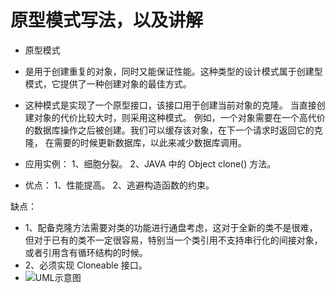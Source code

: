 # 原型模式写法，以及讲解

- 原型模式
- 是用于创建重复的对象，同时又能保证性能。这种类型的设计模式属于创建型模式，它提供了一种创建对象的最佳方式。

- 这种模式是实现了一个原型接口，该接口用于创建当前对象的克隆。
当直接创建对象的代价比较大时，则采用这种模式。
例如，一个对象需要在一个高代价的数据库操作之后被创建。我们可以缓存该对象，在下一个请求时返回它的克隆，
在需要的时候更新数据库，以此来减少数据库调用。

- 应用实例： 1、细胞分裂。 2、JAVA 中的 Object clone() 方法。

- 优点： 1、性能提高。 2、逃避构造函数的约束。

缺点： 
- 1、配备克隆方法需要对类的功能进行通盘考虑，这对于全新的类不是很难，但对于已有的类不一定很容易，特别当一个类引用不支持串行化的间接对象，或者引用含有循环结构的时候。 
- 2、必须实现 Cloneable 接口。
- ![UML示意图](https://github.com/pigzhuzhu55/Design/blob/master/src/example/prototype/17.png?raw=true)